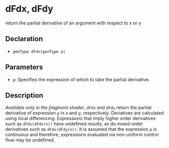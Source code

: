 # dFdx, dFdy

return the partial derivative of an argument with respect to x or y

## Declaration
- ``genType dFdx(genType p)``
## Parameters
- ``p``:  Specifies the expression of which to take the partial derivative.
## Description
_Available only in the fragment shader_, `dFdx` and `dFdy` return the partial derivative of expression _`p`_ in x and y, respectively. Deviatives are calculated using local differencing. Expressions that imply higher order derivatives such as `dFdx(dFdx(n))` have undefined results, as do mixed-order derivatives such as `dFdx(dFdy(n))`. It is assumed that the expression _`p`_ is continuous and therefore, expressions evaluated via non-uniform control flow may be undefined.